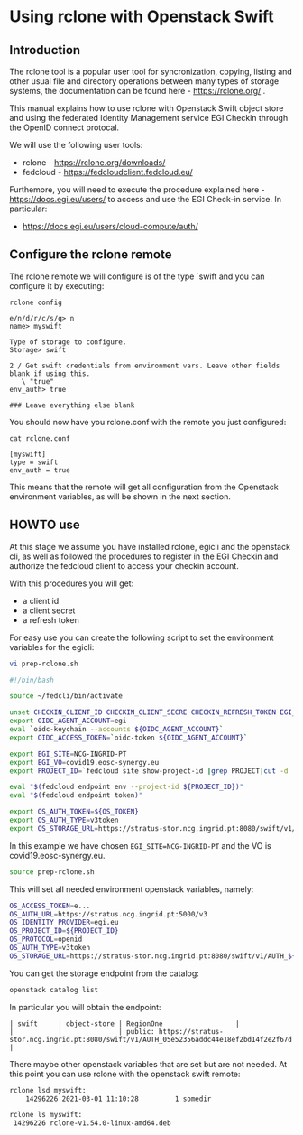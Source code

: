# Using rclone with Openstack Swift

## Introduction

The rclone tool is a popular user tool for syncronization, copying, listing and other
usual file and directory operations between many types of storage systems, the documentation
can be found here - https://rclone.org/ .

This manual explains how to use rclone with Openstack Swift object store and using the
federated Identity Management service EGI Checkin through the OpenID connect protocal.

We will use the following user tools:

* rclone - https://rclone.org/downloads/
* fedcloud - https://fedcloudclient.fedcloud.eu/

Furthemore, you will need to execute the procedure explained here - https://docs.egi.eu/users/
to access and use the EGI Check-in service. In particular:

* https://docs.egi.eu/users/cloud-compute/auth/

## Configure the rclone remote

The rclone remote we will configure is of the type `swift and you can configure it by
executing:

```
rclone config

e/n/d/r/c/s/q> n
name> myswift

Type of storage to configure.
Storage> swift

2 / Get swift credentials from environment vars. Leave other fields blank if using this.
   \ "true"
env_auth> true

### Leave everything else blank
```

You should now have you rclone.conf with the remote you just configured:

```
cat rclone.conf

[myswift]
type = swift
env_auth = true

```

This means that the remote will get all configuration from the Openstack 
environment variables, as will be shown in the next section.

## HOWTO use

At this stage we assume you have installed rclone, egicli and the openstack cli, as well as
followed the procedures to register in the EGI Checkin and authorize the fedcloud client to
access your checkin account.

With this procedures you will get:

* a client id
* a client secret
* a refresh token

For easy use you can create the following script to set the environment variables for the egicli:

```bash
vi prep-rclone.sh

#!/bin/bash

source ~/fedcli/bin/activate

unset CHECKIN_CLIENT_ID CHECKIN_CLIENT_SECRE CHECKIN_REFRESH_TOKEN EGI_SITE 
export OIDC_AGENT_ACCOUNT=egi
eval `oidc-keychain --accounts ${OIDC_AGENT_ACCOUNT}`
export OIDC_ACCESS_TOKEN=`oidc-token ${OIDC_AGENT_ACCOUNT}`

export EGI_SITE=NCG-INGRID-PT
export EGI_VO=covid19.eosc-synergy.eu
export PROJECT_ID=`fedcloud site show-project-id |grep PROJECT|cut -d ':' -f 2|cut -d ' ' -f 2`

eval "$(fedcloud endpoint env --project-id ${PROJECT_ID})"
eval "$(fedcloud endpoint token)"

export OS_AUTH_TOKEN=${OS_TOKEN}
export OS_AUTH_TYPE=v3token
export OS_STORAGE_URL=https://stratus-stor.ncg.ingrid.pt:8080/swift/v1/AUTH_${PROJECT_ID}
```

In this example we have chosen `EGI_SITE=NCG-INGRID-PT` and the VO is covid19.eosc-synergy.eu.

```bash
source prep-rclone.sh
```

This will set all needed environment openstack variables, namely:

```bash
OS_ACCESS_TOKEN=e...
OS_AUTH_URL=https://stratus.ncg.ingrid.pt:5000/v3
OS_IDENTITY_PROVIDER=egi.eu
OS_PROJECT_ID=${PROJECT_ID}
OS_PROTOCOL=openid
OS_AUTH_TYPE=v3token
OS_STORAGE_URL=https://stratus-stor.ncg.ingrid.pt:8080/swift/v1/AUTH_${PROJECT_ID}
```

You can get the storage endpoint from the catalog:

```bash
openstack catalog list
```

In particular you will obtain the endpoint:

```
| swift     | object-store | RegionOne                  |
|           |              | public: https://stratus-stor.ncg.ingrid.pt:8080/swift/v1/AUTH_05e52356addc44e18ef2bd14f2e2f67d   |
```

There maybe other openstack variables that are set but are not needed. At this point you
can use rclone with the openstack swift remote:

```bash
rclone lsd myswift:
    14296226 2021-03-01 11:10:28         1 somedir

rclone ls myswift:
 14296226 rclone-v1.54.0-linux-amd64.deb
```
